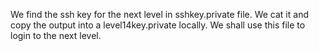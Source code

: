 We find the ssh key for the next level in sshkey.private file. We cat it and copy the output into a level14key.private locally. We shall use this file to login to the next level.
